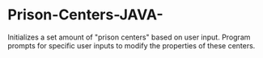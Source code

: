 # Prison-Centers-JAVA-
Initializes a set amount of "prison centers" based on user input. Program prompts for specific user inputs to modify the properties of these centers.
